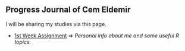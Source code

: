 ## Progress Journal of Cem Eldemir

I will be sharing my studies via this page.

- [1st Week Assignment](RMarkdown-Homework.html) => _Personal info about me and some useful R topics._



